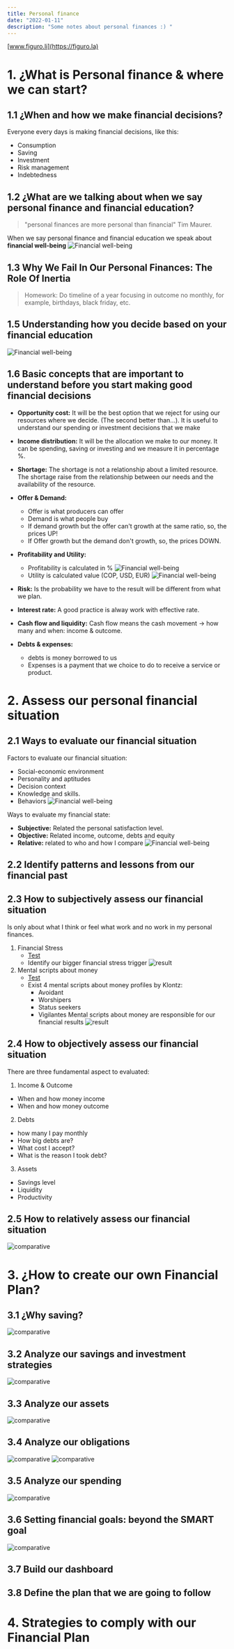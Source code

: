 ```yaml
---
title: Personal finance
date: "2022-01-11" 
description: "Some notes about personal finances :) "
---
```

<!-- date: año-mes-día -->

[www.figuro.li](https://figuro.la)
# 1. ¿What is Personal finance & where we can start?

## 1.1 ¿When and how we make financial decisions?
Everyone every days is making financial decisions, like this:
- Consumption
- Saving
- Investment
- Risk management
- Indebtedness

## 1.2 ¿What are we talking about when we say personal finance and financial education?
> "personal finances are more personal than financial" Tim Maurer.

When we say personal finance and financial education we speak about **financial well-being**
![Financial well-being](./screenshots/bienestar-financiero.png)


## 1.3 Why We Fail In Our Personal Finances: The Role Of Inertia
> Homework: Do timeline of a year focusing in outcome no monthly, for example, birthdays, black friday, etc. 

## 1.5 Understanding how you decide based on your financial education
![Financial well-being](./screenshots/como-fallamos.png)

## 1.6 Basic concepts that are important to understand before you start making good financial decisions

- **Opportunity cost:** It will be the best option that we reject for using our resources where we decide. (The second better than...). It is useful to understand our spending or investment decisions that we make
- **Income distribution:** It will be the allocation we make to our money. It can be spending, saving or investing and we measure it in percentage %.
- **Shortage:**  The shortage is not a relationship about a limited resource. The shortage raise from the relationship between our needs and the availability of the resource.
- **Offer & Demand:** 
  - Offer is what producers can offer
  - Demand is what people buy
  - If demand growth but the offer can't growth at the same ratio, so, the prices UP!
  - If Offer growth but the demand don't growth, so, the prices DOWN.
- **Profitability and Utility:** 
  - Profitability is calculated in %
![Financial well-being](./screenshots/profitability.png)
  - Utility is calculated value (COP, USD, EUR)
![Financial well-being](./screenshots/utility.png)
- **Risk:** Is the probability we have to the result will be different from what we plan.

- **Interest rate:** A good practice is alway work with effective rate.
- **Cash flow and liquidity:** Cash flow means the cash movement -> how many and when: income & outcome.
- **Debts & expenses:**
  - debts is money borrowed to us
  - Expenses is a payment that we choice to do to receive a service or product.

# 2. Assess our personal financial situation

## 2.1 Ways to evaluate our financial situation
Factors to evaluate our financial situation:
- Social-economic environment
- Personality and aptitudes
- Decision context
- Knowledge and skills.
- Behaviors
![Financial well-being](./screenshots/well-been-factors.png)

Ways to evaluate my financial state:
- **Subjective:** Related the personal satisfaction level.
- **Objective:** Related income, outcome, debts and equity
- **Relative:** related to who and how I compare
![Financial well-being](./screenshots/ways-to-asseee-personasl-finances.png)

## 2.2 Identify patterns and lessons from our financial past
## 2.3 How to subjectively assess our financial situation
Is only about what I think or feel what work and no work in my personal finances.
1. Financial Stress
    - [Test](https://figuro.la/diagnostico-de-finanzas-personales/)
    - Identify our bigger financial stress trigger
    ![result](./screenshots/financial-stress.png)
2. Mental scripts about money
    - [Test](https://figuro.la/guiones-mentales-de-dinero/)
    - Exist 4 mental scripts about money profiles by Klontz:
        - Avoidant
        - Worshipers
        - Status seekers
        - Vigilantes
    Mental scripts about money are responsible for our financial results
      ![result](./screenshots/mindset.png)

## 2.4 How to objectively assess our financial situation

There are three fundamental aspect to evaluated:
1. Income & Outcome
  - When and how money income
  - When and how money outcome
2. Debts
  - how many I pay monthly
  - How big debts are?
  - What cost I accept?
  - What is the reason I took debt?
3. Assets
  - Savings level
  - Liquidity
  - Productivity

## 2.5 How to relatively assess our financial situation

![comparative](./screenshots/comparative.png)

# 3. ¿How to create our own Financial Plan?

## 3.1 ¿Why saving?
![comparative](./screenshots/why-planning.png)

## 3.2 Analyze our savings and investment strategies
![comparative](./screenshots/saving.png)

## 3.3 Analyze our assets
![comparative](./screenshots/assets.png)

## 3.4 Analyze our obligations
![comparative](./screenshots/obligations.png)
![comparative](./screenshots/next-year-debs.png)

## 3.5 Analyze our spending
![comparative](./screenshots/spending.png)

## 3.6 Setting financial goals: beyond the SMART goal
![comparative](./screenshots/goals.png)


## 3.7 Build our dashboard
## 3.8 Define the plan that we are going to follow




# 4. Strategies to comply with our Financial Plan